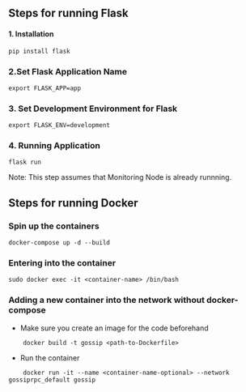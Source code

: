 ## Steps for running Flask

#### 1. Installation

```
pip install flask
```

### 2.Set Flask Application Name

```
export FLASK_APP=app
```

### 3. Set Development Environment for Flask

```
export FLASK_ENV=development
```

### 4. Running Application

```
flask run
```

Note: This step assumes that Monitoring Node is already runnning.

## Steps for running Docker

### Spin up the containers

```
docker-compose up -d --build
```

### Entering into the container

```
sudo docker exec -it <container-name> /bin/bash
```

### Adding a new container into the network without docker-compose

- Make sure you create an image for the code beforehand

```
    docker build -t gossip <path-to-Dockerfile>
```

- Run the container 

```
    docker run -it --name <container-name-optional> --network gossiprpc_default gossip
 ```


